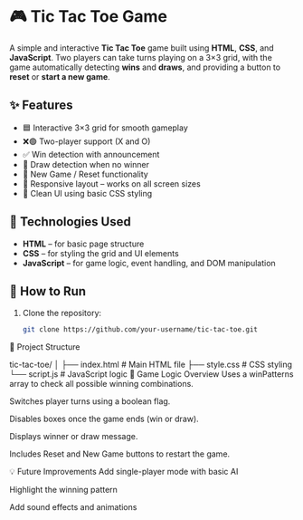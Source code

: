 # 🎮 Tic Tac Toe Game

A simple and interactive **Tic Tac Toe** game built using **HTML**, **CSS**, and **JavaScript**. Two players can take turns playing on a 3×3 grid, with the game automatically detecting **wins** and **draws**, and providing a button to **reset** or **start a new game**.

## ✨ Features

- 🟦 Interactive 3×3 grid for smooth gameplay  
- ❌🟢 Two-player support (X and O)
- ✅ Win detection with announcement
- 🤝 Draw detection when no winner
- 🔁 New Game / Reset functionality
- 📱 Responsive layout – works on all screen sizes
- 🎨 Clean UI using basic CSS styling

## 🚀 Technologies Used

- **HTML** – for basic page structure  
- **CSS** – for styling the grid and UI elements  
- **JavaScript** – for game logic, event handling, and DOM manipulation


## 📂 How to Run

1. Clone the repository:
   ```bash
   git clone https://github.com/your-username/tic-tac-toe.git
📁 Project Structure

tic-tac-toe/
│
├── index.html         # Main HTML file
├── style.css          # CSS styling
└── script.js          # JavaScript logic
🧠 Game Logic Overview
Uses a winPatterns array to check all possible winning combinations.

Switches player turns using a boolean flag.

Disables boxes once the game ends (win or draw).

Displays winner or draw message.

Includes Reset and New Game buttons to restart the game.

💡 Future Improvements
Add single-player mode with basic AI

Highlight the winning pattern

Add sound effects and animations
